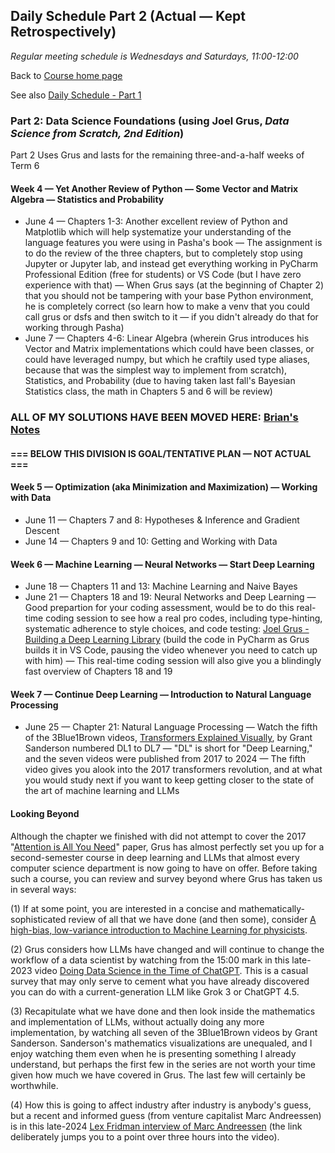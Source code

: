 ## Daily Schedule Part 2 (Actual &mdash; Kept Retrospectively)

*Regular meeting schedule is Wednesdays and Saturdays, 11:00-12:00*

Back to [Course home page](./index.html)

See also [Daily Schedule - Part 1](./daily_schedule_part1.html)

### Part 2: Data Science Foundations (using Joel Grus, *Data Science from Scratch, 2nd Edition*)

Part 2 Uses Grus and lasts for the remaining three-and-a-half weeks of Term 6

#### Week 4 &mdash; Yet Another Review of Python &mdash; Some Vector and Matrix Algebra &mdash; Statistics and Probability

* June 4 &mdash; Chapters 1-3: Another excellent review of Python and Matplotlib which will help systematize your understanding of the language features you were using in Pasha's book &mdash; The assignment is to do the review of the three chapters, but to completely stop using Jupyter or Jupyter lab, and instead get everything working in PyCharm Professional Edition (free for students) or VS Code (but I have zero experience with that) &mdash; When Grus says (at the beginning of Chapter 2) that you should not be tampering with your base Python environment, he is completely correct (so learn how to make a venv that you could call grus or dsfs and then switch to it &mdash; if you didn't already do that for working through Pasha)
* June 7 &mdash; Chapters 4-6: Linear Algebra (wherein Grus introduces his Vector and Matrix implementations which could have been classes, or could have leveraged numpy, but which he craftily used type aliases, because that was the simplest way to implement from scratch), Statistics, and Probability (due to having taken last fall's Bayesian Statistics class, the math in Chapters 5 and 6 will be review)

### ALL OF MY SOLUTIONS HAVE BEEN MOVED HERE: [Brian's Notes](./brians_notes.html)

#### === BELOW THIS DIVISION IS GOAL/TENTATIVE PLAN &mdash; NOT ACTUAL ===

#### Week 5 &mdash; Optimization (aka Minimization and Maximization) &mdash; Working with Data

* June 11 &mdash; Chapters 7 and 8: Hypotheses &amp; Inference and Gradient Descent
* June 14 &mdash; Chapters 9 and 10: Getting and Working with Data

#### Week 6 &mdash; Machine Learning &mdash; Neural Networks &mdash; Start Deep Learning

* June 18 &mdash; Chapters 11 and 13: Machine Learning and Naive Bayes
* June 21 &mdash; Chapters 18 and 19: Neural Networks and Deep Learning &mdash; Good prepartion for your coding assessment, would be to do this real-time coding session to see how a real pro codes, including type-hinting, systematic adherence to style choices, and code testing: [Joel Grus - Building a Deep Learning Library](https://joelgrus.com/2017/12/04/livecoding-madness-building-a-deep-learning-library/) (build the code in PyCharm as Grus builds it in VS Code, pausing the video whenever you need to catch up with him) &mdash; This real-time coding session will also give you a blindingly fast overview of Chapters 18 and 19

#### Week 7 &mdash; Continue Deep Learning &mdash; Introduction to Natural Language Processing

* June 25 &mdash; Chapter 21: Natural Language Processing &mdash; Watch the fifth of the 3Blue1Brown videos, [Transformers Explained Visually](https://youtu.be/wjZofJX0v4M), by Grant Sanderson numbered DL1 to DL7 &mdash; "DL" is short for "Deep Learning," and the seven videos were published from 2017 to 2024 &mdash; The fifth video gives you alook into the 2017 transformers revolution, and at what you would study next if you want to keep getting closer to the state of the art of machine learning and LLMs

#### Looking Beyond

Although the chapter we finished with did not attempt to cover the 2017 "[Attention is All You Need](https://arxiv.org/abs/1706.03762)" paper, Grus has almost perfectly set you up for a second-semester course in deep learning and LLMs that almost every computer science department is now going to have on offer. Before taking such a course, you can review and survey beyond where Grus has taken us in several ways:

(1) If at some point, you are interested in a concise and mathematically-sophisticated review of all that we have done (and then some), consider [A high-bias, low-variance introduction to Machine Learning for physicists](./references/MachineLearningForPhysicists.pdf).

(2) Grus considers how LLMs have changed and will continue to change the workflow of a data scientist by watching from the 15:00 mark in this late-2023 video [Doing Data Science in the Time of ChatGPT](https://youtu.be/oyV81rnLSJc?t=900). This is a casual survey that may only serve to cement what you have already discovered you can do with a current-generation LLM like Grok 3 or ChatGPT 4.5.

(3) Recapitulate what we have done and then look inside the mathematics and implementation of LLMs, without actually doing any more implementation, by watching all seven of the 3Blue1Brown videos by Grant Sanderson. Sanderson's mathematics visualizations are unequaled, and I enjoy watching them even when he is presenting something I already understand, but perhaps the first few in the series are not worth your time given how much we have covered in Grus. The last few will certainly be worthwhile. 

(4) How this is going to affect industry after industry is anybody's guess, but a recent and informed guess (from venture capitalist Marc Andreessen) is in this late-2024 [Lex Fridman interview of Marc Andreessen](https://youtu.be/OHWnPOKh_S0?feature=shared&t=11849) (the link deliberately jumps you to a point over three hours into the video).
